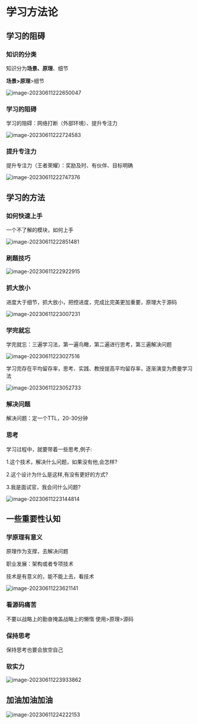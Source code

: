 # 学习方法论

## 学习的阻碍

### 知识的分类

知识分为**场景、原理**、细节

**场景>原理**>细节

![image-20230611222650047](https://giteetuchuang.oss-cn-beijing.aliyuncs.com/img_for_typora/image-20230611222650047.png)

### 学习的阻碍

学习的阻碍：网络打断（外部环境）、提升专注力

![image-20230611222724583](https://giteetuchuang.oss-cn-beijing.aliyuncs.com/img_for_typora/image-20230611222724583.png)

### 提升专注力

提升专注力（王者荣耀）：奖励及时、有伙伴、目标明确

![image-20230611222747376](https://giteetuchuang.oss-cn-beijing.aliyuncs.com/img_for_typora/image-20230611222747376.png)

## 学习的方法

### 如何快速上手

一个不了解的模块，如何上手

![image-20230611222851481](https://giteetuchuang.oss-cn-beijing.aliyuncs.com/img_for_typora/image-20230611222851481.png)

### 刷题技巧

![image-20230611222922915](https://giteetuchuang.oss-cn-beijing.aliyuncs.com/img_for_typora/image-20230611222922915.png)

### 抓大放小

进度大于细节，抓大放小，把控进度，完成比完美更加重要，原理大于源码

![image-20230611223007231](https://giteetuchuang.oss-cn-beijing.aliyuncs.com/img_for_typora/image-20230611223007231.png)

### 学完就忘

学完就忘：三遍学习法，第一遍鸟瞰，第二遍进行思考，第三遍解决问题

![image-20230611223027516](https://giteetuchuang.oss-cn-beijing.aliyuncs.com/img_for_typora/image-20230611223027516.png)

学习完存在平均留存率，思考、实践、教授提高平均留存率，逐渐演变为费曼学习法

![image-20230611223052733](https://giteetuchuang.oss-cn-beijing.aliyuncs.com/img_for_typora/image-20230611223052733.png)

### 解决问题

解决问题：定一个TTL，20-30分钟

### 思考

学习过程中，就要带着一些思考,例子:

1.这个技术，解决什么问题，如果没有他,会怎样?

2.这个设计为什么是这样,有没有更好的方式?

3.我是面试官，我会问什么问题?

![image-20230611223144814](https://giteetuchuang.oss-cn-beijing.aliyuncs.com/img_for_typora/image-20230611223144814.png)

## 一些重要性认知

### 学原理有意义

原理作为支撑，去解决问题

职业发展：架构或者专项技术

技术是有意义的，能不能上去，看技术

![image-20230611223621141](https://giteetuchuang.oss-cn-beijing.aliyuncs.com/img_for_typora/image-20230611223621141.png)

### 看源码痛苦

不要以战略上的勤奋掩盖战略上的懒惰   使用>原理>源码

### 保持思考

保持思考也要会放空自己

### 软实力

![image-20230611223933862](https://giteetuchuang.oss-cn-beijing.aliyuncs.com/img_for_typora/image-20230611223933862.png)

## 加油加油加油

![image-20230611224222153](https://giteetuchuang.oss-cn-beijing.aliyuncs.com/img_for_typora/image-20230611224222153.png)